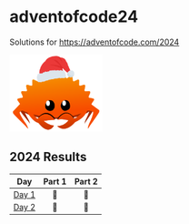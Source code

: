 # adventofcode24
Solutions for https://adventofcode.com/2024

<img src="./christmas_ferris.png" width="164">

<!--- advent_readme_stars table --->
## 2024 Results

| Day | Part 1 | Part 2 |
| :---: | :---: | :---: |
| [Day 1](https://adventofcode.com/2024/day/1) | 🦀 | 🦀 |
| [Day 2](https://adventofcode.com/2024/day/2) | 🦀 | 🦀 |
<!--- advent_readme_stars table --->
